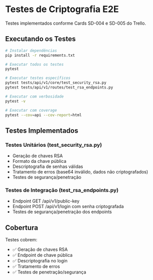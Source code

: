 # Testes de Criptografia E2E

Testes implementados conforme Cards SD-004 e SD-005 do Trello.

## Executando os Testes

```bash
# Instalar dependências
pip install -r requirements.txt

# Executar todos os testes
pytest

# Executar testes específicos
pytest tests/api/v1/core/test_security_rsa.py
pytest tests/api/v1/routes/test_rsa_endpoints.py

# Executar com verbosidade
pytest -v

# Executar com coverage
pytest --cov=api --cov-report=html
```

## Testes Implementados

### Testes Unitários (test_security_rsa.py)

- Geração de chaves RSA
- Formato da chave pública
- Descriptografia de senhas válidas
- Tratamento de erros (base64 inválido, dados não criptografados)
- Testes de segurança/penetração

### Testes de Integração (test_rsa_endpoints.py)

- Endpoint GET /api/v1/public-key
- Endpoint POST /api/v1/login com senha criptografada
- Testes de segurança/penetração dos endpoints

## Cobertura

Testes cobrem:

- ✅ Geração de chaves RSA
- ✅ Endpoint de chave pública
- ✅ Descriptografia no login
- ✅ Tratamento de erros
- ✅ Testes de penetração/segurança
